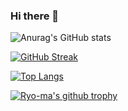 ### Hi there 👋

![Anurag's GitHub stats](https://github-readme-stats.vercel.app/api?username=coringplay&theme=dracula&count_private=true&show_icons=true&hide_title=true)

[![GitHub Streak](http://github-readme-streak-stats.herokuapp.com?user=CoringPlay&theme=dracula&hide_border=true)](https://git.io/streak-stats)

[![Top Langs](https://github-readme-stats.vercel.app/api/top-langs/?username=coringplay&layout=demo)](https://github.com/anuraghazra/github-readme-stats)

[![Ryo-ma's github trophy](https://github-profile-trophy.vercel.app/?username=CoringPlay=1)](https://github.com/ryo-ma/github-profile-trophy)

<!--
**CoringPlay/CoringPlay** is a ✨ _special_ ✨ repository because its `README.md` (this file) appears on your GitHub profile.

Here are some ideas to get you started:

- 🔭 I’m currently working on ...
- 🌱 I’m currently learning ...
- 👯 I’m looking to collaborate on ...
- 🤔 I’m looking for help with ...
- 💬 Ask me about ...
- 📫 How to reach me: ...
- 😄 Pronouns: ...
- ⚡ Fun fact: ...
-->
